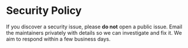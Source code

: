 # Security Policy

If you discover a security issue, please **do not** open a public issue.
Email the maintainers privately with details so we can investigate and fix it.
We aim to respond within a few business days.

